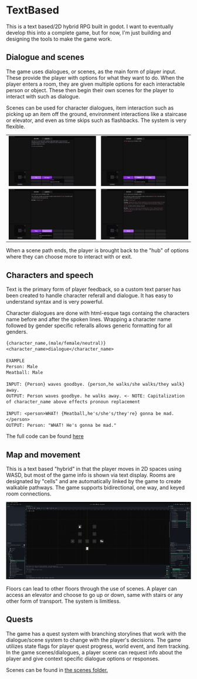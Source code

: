 # TextBased

This is a text based/2D hybrid RPG built in godot. I want to eventually develop this into a complete game, but for now, I'm just building and designing the tools to make the game work.

## Dialogue and scenes

The game uses dialogues, or scenes, as the main form of player input. These provide the player with options for what they want to do. When the player enters a room, they are given multiple options for each interactable person or object. These then begin their own scenes for the player to interact with such as dialogue.

Scenes can be used for character dialogues, item interaction such as picking up an item off the ground, environment interactions like a staircase or elevator, and even as time skips such as flashbacks. The system is very flexible.

| | |
|-|-|
|![options](gitmedia/options.png)|![dialogue](gitmedia/dialogue.png)|
|![dialogue](gitmedia/dialogue2.png)|![dialogue](gitmedia/dialogue3.png)|

When a scene path ends, the player is brought back to the "hub" of options where they can choose more to interact with or exit.

## Characters and speech

Text is the primary form of player feedback, so a custom text parser has been created to handle character referall and dialogue. It has easy to understand syntax and is very powerful.

Character dialogues are done with html-esque tags containg the characters name before and after the spoken lines. Wrapping a character name followed by gender specific referalls allows generic formatting for all genders.

```
{character_name,(male/female/neutral)}
<character_name>dialogue</character_name>

EXAMPLE
Person: Male
Meatball: Male

INPUT: {Person} waves goodbye. {person,he walks/she walks/they walk} away.
OUTPUT: Person waves goodbye. he walks away. <- NOTE: Capitalization of character_name above effects pronoun replacement

INPUT: <person>WHAT! {Meatball,he's/she's/they're} gonna be mad.</person>
OUTPUT: Person: "WHAT! He's gonna be mad."
```

The full code can be found [here](game_text.gd)

## Map and movement

This is a text based "hybrid" in that the player moves in 2D spaces using WASD, but most of the game info is shown via text display. Rooms are designated by "cells" and are automatically linked by the game to create walkable pathways. The game supports bidirectional, one way, and keyed room connections.

![editor](gitmedia/floor_edit.png)

Floors can lead to other floors through the use of scenes. A player can access an elevator and choose to go up or down, same with stairs or any other form of transport. The system is limitless.

## Quests

The game has a quest system with branching storylines that work with the dialogue/scene system to change with the player's decisions. The game utilizes state flags for player quest progress, world event, and item tracking. In the game scenes/dialogues, a player scene can request info about the player and give context specific dialogue options or responses.

Scenes can be found in [the scenes folder.](story/scenes)
